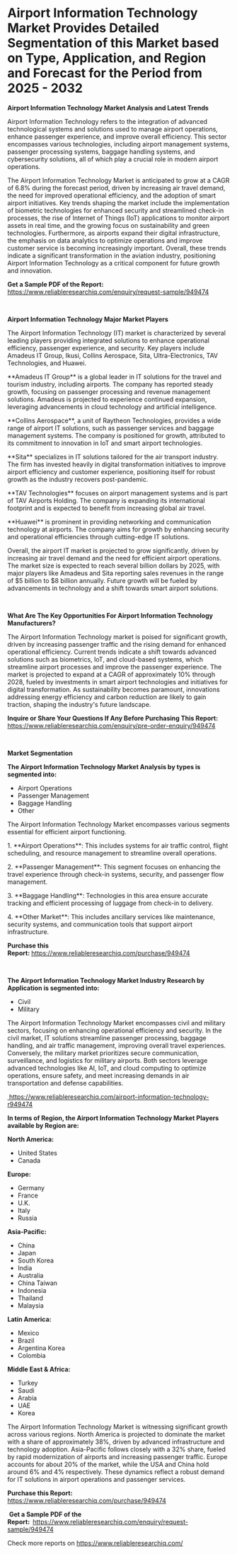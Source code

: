 <p><h1>Airport Information Technology Market Provides Detailed Segmentation of this Market based on Type, Application, and Region and Forecast for the Period from 2025 - 2032</h1></p><p><strong>Airport Information Technology Market Analysis and Latest Trends</strong></p>
<p><p>Airport Information Technology refers to the integration of advanced technological systems and solutions used to manage airport operations, enhance passenger experience, and improve overall efficiency. This sector encompasses various technologies, including airport management systems, passenger processing systems, baggage handling systems, and cybersecurity solutions, all of which play a crucial role in modern airport operations.</p><p>The Airport Information Technology Market is anticipated to grow at a CAGR of 6.8% during the forecast period, driven by increasing air travel demand, the need for improved operational efficiency, and the adoption of smart airport initiatives. Key trends shaping the market include the implementation of biometric technologies for enhanced security and streamlined check-in processes, the rise of Internet of Things (IoT) applications to monitor airport assets in real time, and the growing focus on sustainability and green technologies. Furthermore, as airports expand their digital infrastructure, the emphasis on data analytics to optimize operations and improve customer service is becoming increasingly important. Overall, these trends indicate a significant transformation in the aviation industry, positioning Airport Information Technology as a critical component for future growth and innovation.</p></p>
<p><strong>Get a Sample PDF of the Report:&nbsp;</strong> <a href="https://www.reliableresearchiq.com/enquiry/request-sample/949474?utm_campaign=2927&utm_medium=2&utm_source=Github&utm_content=ia&utm_term=06032025&utm_id=airport-information-technology">https://www.reliableresearchiq.com/enquiry/request-sample/949474</a></p>
<p>&nbsp;</p>
<p><strong>Airport Information Technology Major Market Players</strong></p>
<p><p>The Airport Information Technology (IT) market is characterized by several leading players providing integrated solutions to enhance operational efficiency, passenger experience, and security. Key players include Amadeus IT Group, Ikusi, Collins Aerospace, Sita, Ultra-Electronics, TAV Technologies, and Huawei.</p><p>**Amadeus IT Group** is a global leader in IT solutions for the travel and tourism industry, including airports. The company has reported steady growth, focusing on passenger processing and revenue management solutions. Amadeus is projected to experience continued expansion, leveraging advancements in cloud technology and artificial intelligence.</p><p>**Collins Aerospace**, a unit of Raytheon Technologies, provides a wide range of airport IT solutions, such as passenger services and baggage management systems. The company is positioned for growth, attributed to its commitment to innovation in IoT and smart airport technologies.</p><p>**Sita** specializes in IT solutions tailored for the air transport industry. The firm has invested heavily in digital transformation initiatives to improve airport efficiency and customer experience, positioning itself for robust growth as the industry recovers post-pandemic.</p><p>**TAV Technologies** focuses on airport management systems and is part of TAV Airports Holding. The company is expanding its international footprint and is expected to benefit from increasing global air travel.</p><p>**Huawei** is prominent in providing networking and communication technology at airports. The company aims for growth by enhancing security and operational efficiencies through cutting-edge IT solutions.</p><p>Overall, the airport IT market is projected to grow significantly, driven by increasing air travel demand and the need for efficient airport operations. The market size is expected to reach several billion dollars by 2025, with major players like Amadeus and Sita reporting sales revenues in the range of $5 billion to $8 billion annually. Future growth will be fueled by advancements in technology and a shift towards smart airport solutions.</p></p>
<p>&nbsp;</p>
<p><strong>What Are The Key Opportunities For Airport Information Technology Manufacturers?</strong></p>
<p><p>The Airport Information Technology market is poised for significant growth, driven by increasing passenger traffic and the rising demand for enhanced operational efficiency. Current trends indicate a shift towards advanced solutions such as biometrics, IoT, and cloud-based systems, which streamline airport processes and improve the passenger experience. The market is projected to expand at a CAGR of approximately 10% through 2028, fueled by investments in smart airport technologies and initiatives for digital transformation. As sustainability becomes paramount, innovations addressing energy efficiency and carbon reduction are likely to gain traction, shaping the industry's future landscape.</p></p>
<p><strong>Inquire or Share Your Questions If Any Before Purchasing This Report:</strong> <a href="https://www.reliableresearchiq.com/enquiry/pre-order-enquiry/949474?utm_campaign=2927&utm_medium=2&utm_source=Github&utm_content=ia&utm_term=06032025&utm_id=airport-information-technology">https://www.reliableresearchiq.com/enquiry/pre-order-enquiry/949474</a></p>
<p>&nbsp;</p>
<p><strong>Market Segmentation</strong></p>
<p><strong>The Airport Information Technology Market Analysis by types is segmented into:</strong></p>
<p><ul><li>Airport Operations</li><li>Passenger Management</li><li>Baggage Handling</li><li>Other</li></ul></p>
<p><p>The Airport Information Technology Market encompasses various segments essential for efficient airport functioning. </p><p>1. **Airport Operations**: This includes systems for air traffic control, flight scheduling, and resource management to streamline overall operations.</p><p>2. **Passenger Management**: This segment focuses on enhancing the travel experience through check-in systems, security, and passenger flow management.</p><p>3. **Baggage Handling**: Technologies in this area ensure accurate tracking and efficient processing of luggage from check-in to delivery.</p><p>4. **Other Market**: This includes ancillary services like maintenance, security systems, and communication tools that support airport infrastructure.</p></p>
<p><strong>Purchase this Report:&nbsp;</strong><a href="https://www.reliableresearchiq.com/purchase/949474?utm_campaign=2927&utm_medium=2&utm_source=Github&utm_content=ia&utm_term=06032025&utm_id=airport-information-technology">https://www.reliableresearchiq.com/purchase/949474</a></p>
<p>&nbsp;</p>
<p><strong>The Airport Information Technology Market Industry Research by Application is segmented into:</strong></p>
<p><ul><li>Civil</li><li>Military</li></ul></p>
<p><p>The Airport Information Technology Market encompasses civil and military sectors, focusing on enhancing operational efficiency and security. In the civil market, IT solutions streamline passenger processing, baggage handling, and air traffic management, improving overall travel experiences. Conversely, the military market prioritizes secure communication, surveillance, and logistics for military airports. Both sectors leverage advanced technologies like AI, IoT, and cloud computing to optimize operations, ensure safety, and meet increasing demands in air transportation and defense capabilities.</p></p>
<p><a href="https://www.reliableresearchiq.com/airport-information-technology-r949474?utm_campaign=2927&utm_medium=2&utm_source=Github&utm_content=ia&utm_term=06032025&utm_id=airport-information-technology">&nbsp;https://www.reliableresearchiq.com/airport-information-technology-r949474</a></p>
<p><strong>In terms of Region, the Airport Information Technology Market Players available by Region are:</strong></p>
<p>
    <p> <strong> North America: </strong>
        <ul>
            <li>United States</li>
            <li>Canada</li>
        </ul>
        </p> 
    <p> <strong> Europe: </strong>
        <ul>
            <li>Germany</li>
            <li>France</li>
            <li>U.K.</li>
            <li>Italy</li>
            <li>Russia</li>
        </ul>
        </p> 
    <p> <strong> Asia-Pacific: </strong>
        <ul>
            <li>China</li>
            <li>Japan</li>
            <li>South Korea</li>
            <li>India</li>
            <li>Australia</li>
            <li>China Taiwan</li>
            <li>Indonesia</li>
            <li>Thailand</li>
            <li>Malaysia</li>
        </ul>
        </p> 
    <p> <strong> Latin America: </strong>
        <ul>
            <li>Mexico</li>
            <li>Brazil</li>
            <li>Argentina Korea</li>
            <li>Colombia</li>
        </ul>
        </p> 
    <p> <strong> Middle East & Africa: </strong>
        <ul>
            <li>Turkey</li>
            <li>Saudi</li>
            <li>Arabia</li>
            <li>UAE</li>
            <li>Korea</li>
        </ul>
    </p>
    </p>
<p><p>The Airport Information Technology Market is witnessing significant growth across various regions. North America is projected to dominate the market with a share of approximately 38%, driven by advanced infrastructure and technology adoption. Asia-Pacific follows closely with a 32% share, fueled by rapid modernization of airports and increasing passenger traffic. Europe accounts for about 20% of the market, while the USA and China hold around 6% and 4% respectively. These dynamics reflect a robust demand for IT solutions in airport operations and passenger services.</p></p>
<p><strong>Purchase this Report: </strong><a href="https://www.reliableresearchiq.com/purchase/949474?utm_campaign=2927&utm_medium=2&utm_source=Github&utm_content=ia&utm_term=06032025&utm_id=airport-information-technology">https://www.reliableresearchiq.com/purchase/949474</a></p>
<p>&nbsp;<strong>Get a Sample PDF of the Report:&nbsp;&nbsp;</strong><a href="https://www.reliableresearchiq.com/enquiry/request-sample/949474?utm_campaign=2927&utm_medium=2&utm_source=Github&utm_content=ia&utm_term=06032025&utm_id=airport-information-technology">https://www.reliableresearchiq.com/enquiry/request-sample/949474</a></p>
<p><strong></strong></p>
<p>Check more reports on <a href="https://www.reliableresearchiq.com/?utm_campaign=2927&utm_medium=2&utm_source=Github&utm_content=ia&utm_term=06032025&utm_id=airport-information-technology">https://www.reliableresearchiq.com/</a></p>